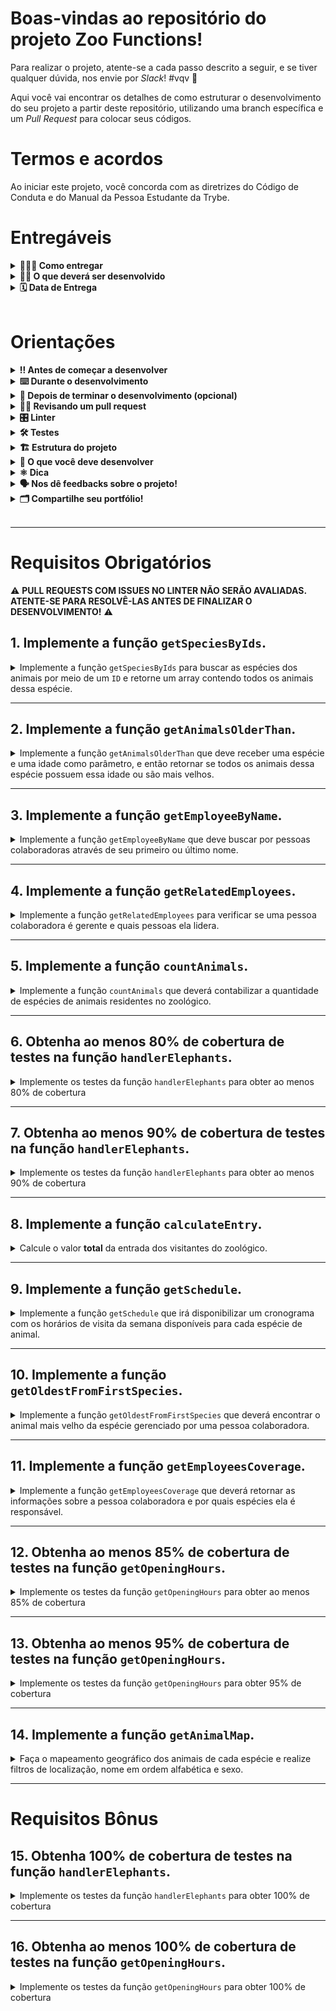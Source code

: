 
# Boas-vindas ao repositório do projeto Zoo Functions!
	
Para realizar o projeto, atente-se a cada passo descrito a seguir, e se tiver qualquer dúvida, nos envie por _Slack_! #vqv 🚀

Aqui você vai encontrar os detalhes de como estruturar o desenvolvimento do seu projeto a partir deste repositório, utilizando uma branch específica e um _Pull Request_ para colocar seus códigos.
	
# Termos e acordos
	
Ao iniciar este projeto, você concorda com as diretrizes do Código de Conduta e do Manual da Pessoa Estudante da Trybe.
	
# Entregáveis
	
<details>
	<summary><strong>🤷🏽‍♀️ Como entregar</strong></summary><br />

Para entregar o seu projeto você deverá criar um _Pull Request_ neste repositório.
	
Lembre-se que você pode consultar nosso conteúdo sobre [Git & GitHub](https://app.betrybe.com/course/4d67f5b4-34a6-489f-a205-b6c7dc50fc16/) e nosso [Blog - Git & GitHub](https://blog.betrybe.com/tecnologia/git-e-github/) sempre que precisar!
	
</details>
	
<details>
<summary><strong>🧑‍💻 O que deverá ser desenvolvido</strong></summary><br />

  Sabendo das suas habilidades com `ES6`, `Higher Order Functions` e testes, a prefeitura da cidade te deu uma importante missão: organizar as informações do zoológico! 🐘
  
  Você vai ser responsável por desenvolver funções que buscam informações sobre os animais do zoológico como: espécie e local de origem. Além disso, você também vai buscar dados sobre as pessoas que colaboram com a manutenção e cuidado do zoológico. 🧑‍🌾

  E não para por  aí! 🤩

  Você já aprendeu sobre a importância de ter uma mentalidade orientada a testes, não é mesmo? E também já sabe como a implementação de testes contribui para a escrita de códigos mais confiáveis e com boa performance. 
  
  A sequência dos requisitos desse projeto foi disposta de forma a te proporcionar a experiência de entender na prática como o desenvolvimento orientado a testes ajuda a garantir um código de qualidade. Para isso, você vai implementar testes para funções já existentes, percebendo os casos de uso da sua aplicação e garantindo que ela está funcionando da maneira correta! 🚀 

<br />

</details>
	
<details>
<summary><strong>🗓 Data de Entrega</strong></summary><br />

- Este projeto é individual
	
- São `4` dias de projeto
	
- Data para entrega final do projeto: `12/09/2022 14:00`
	
	
</details><br />
	
# Orientações
	
<details>
<summary><strong>‼ Antes de começar a desenvolver</strong></summary><br />

1. Clone o repositório

	*  Use o comando: `git clone git@github.com:tryber/sd-t25-b-project-zoo-functions.git`

* Entre na pasta do repositório que você acabou de clonar:

	*  `cd sd-t25-b-project-zoo-functions`

2. Instale as dependências

	* Para isso, use o seguinte comando: `npm install`

3. Crie uma branch a partir da branch `main`

	* Verifique se você está na branch `main`
	  * Exemplo: `git branch`
	* Se não estiver, mude para a branch `main`
	  * Exemplo: `git checkout main`
	* Agora, crie uma branch para qual você vai submeter os `commits` do seu projeto:
		* Você deve criar uma branch no seguinte formato: `nome-de-usuario-nome-do-projeto`
		* Exemplo: `git checkout -b luiza-zoo-functions-project`

4. Adicione as mudanças ao _stage_ do Git e faça um `commit`
	* Verifique que as mudanças ainda não estão no _stage_
	  * Exemplo: `git status` (os arquivos no diretório `src` devem aparecer em vermelho)

	* Adicione o novo arquivo ao _stage_ do Git
	  * Exemplo: `git add .` (adicionando todas as mudanças - _que estavam em vermelho_ - ao stage do Git)
	  *  `git status` (deve aparecer listado os arquivos do diretório `src` em verde)

	* Faça o `commit` inicial
	  * Exemplo: `git commit -m 'iniciando o projeto. VAMOS COM TUDO :rocket:'` (fazendo o primeiro commit)
	*  `git status` (deve aparecer uma mensagem tipo _nothing to commit_ )

5. Adicione a sua branch com o novo `commit` ao repositório remoto

	* Usando o exemplo anterior: `git push -u origin luiza-zoo-functions-project`

6. Crie um novo `Pull Request`  _(PR)_
	* Vá até a página de _Pull Requests_ do [repositório no GitHub](https://github.com/tryber/sd-t25-b-project-zoo-functions/pulls)
	* Clique no botão verde _"New pull request"_
	* Clique na caixa de seleção _"Compare"_ e escolha a sua branch **com atenção**
	* Coloque um título para o seu _Pull Request_
    * Exemplo: _"Cria tela de busca"_
	* Clique no botão verde _"Create pull request"_
	* Adicione uma descrição para o _Pull Request_ e clique no botão verde _"Create pull request"_
	*  **Não se preocupe em preencher mais nada por enquanto!**
	* Volte até a [página de _Pull Requests_ do repositório](https://github.com/tryber/sd-t25-b-project-zoo-functions/pulls) e confira que o seu _Pull Request_ está criado.
	
</details>
	
<details>
<summary><strong>⌨️ Durante o desenvolvimento</strong></summary><br />
	
* Faça `commits` das alterações que você fizer no código regularmente;
	
* Lembre-se de sempre após um (ou alguns) `commits` atualizar o repositório remoto;
	
* Os comandos que você utilizará com mais frequência são:
	
1. `git status` _(para verificar o que está em vermelho - fora do stage - e o que está em verde - no stage)_;
	
2. `git add` _(para adicionar arquivos ao stage do Git)_;
	
3. `git commit` _(para criar um commit com os arquivos que estão no stage do Git)_;
	
4. `git push -u origin nome-da-branch` _(para enviar o commit para o repositório remoto na primeira vez que fizer o `push` de uma nova branch)_;
	
5. `git push` _(para enviar o commit para o repositório remoto após o passo anterior)_.
	
</details>
	
<details>
<summary><strong>🤝 Depois de terminar o desenvolvimento (opcional)</strong></summary><br />

Para sinalizar que o seu projeto está pronto para o _'Code Review'_ dos seus colegas, faça o seguinte:
	
- Vá até a página **DO SEU** _Pull Request_, adicione a label de _'code-review'_ e marque seus colegas:
	
- No menu à direita, clique no _link_ **'Labels'** e escolha a _label_ **code-review**;
	
- No menu à direita, clique no _link_ **'Assignees'** e escolha **o seu usuário**;
	
- No menu à direita, clique no _link_ **'Reviewers'** e digite `students`, selecione o time `tryber/students-sd-025-b`.
	
Caso tenha alguma dúvida, [aqui tem um vídeo explicativo](https://vimeo.com/362189205).
	
⚠️ **Lembre-se que garantir que todas as _issues_ comentadas pelo Linter estão resolvidas!** ⚠️
	
</details>
	
<details>
<summary><strong>🕵🏿 Revisando um pull request</strong></summary><br />

Use o conteúdo sobre [Code Review](https://course.betrybe.com/real-life-engineer/code-review/) para te ajudar a revisar os _Pull Requests_.
	
</details>
	
<details>
<summary><strong>🎛 Linter</strong></summary><br />

Usaremos o [ESLint](https://eslint.org/) para fazer a análise estática do seu código.

Para garantir a qualidade do código, vamos utilizar neste projeto o `ESLint`. Assim o código estará alinhado com as boas práticas de desenvolvimento, sendo mais legível e de fácil manutenção! 

Para poder rodar o `ESLint` certifique-se de ter executado o comando `npm install` dentro do projeto.

Para rodá-los localmente no projeto, execute os comandos abaixo:

```bash
npm run lint
```

Se a análise do `ESLint` encontrar problemas no seu código, tais problemas serão mostrados no seu terminal. Se não houver problema no seu código, nada será impresso no seu terminal.

Você pode também instalar o plugin do `ESLint` no `VSCode`. Para isso, basta fazer o download do [plugin `ESLint`](https://marketplace.visualstudio.com/items?itemName=dbaeumer.vscode-eslint) e instalá-lo.

Em caso de dúvidas, confira o material na plataforma sobre [ESLint e Stylelint](https://app.betrybe.com/course/real-life-engineer/eslint).

⚠️ **PULL REQUESTS COM ISSUES NO LINTER NÃO SERÃO AVALIADAS. ATENTE-SE PARA RESOLVÊ-LAS ANTES DE FINALIZAR O DESENVOLVIMENTO!** ⚠️
	
</details>
	
<details>
<summary><strong>🛠 Testes</strong></summary><br />

Para que os testes sejam executados localmente, verifique se a versão do node na sua máquina é a `16`:

```bash
node -v
```

Caso a versão seja diferente, você pode utilizar o `nvm` para trocar de versão com o seguinte comando:

```bash
nvm use 16
```

Caso você não tenha o `nvm` instalado na sua máquina, você pode consultar o [conteúdo para instalação do nvm](https://app.betrybe.com/course/fundamentals/introducao-a-javascript-e-logica-de-programacao/javascript-primeiros-passos/33d74e1e-05b9-4ce8-86e3-623c96afe64d/conteudos/60b99b90-bcd4-4189-9198-3389f7f742f3/instalacao-do-node-para-linux/156d871d-97f2-4169-b766-85e4e56812ac?use_case=side_bar) 

Todos os requisitos do projeto serão testados **automaticamente** por meio do `Jest`.
	
Para testar todas funções no terminal, basta executar o comando abaixo:
	
```bash
npm test
```

Caso queira testar apenas uma função rode o comando abaixo:

```bash
npm test nome-do-arquivo
```

Por exemplo:

```bash
npm test getSpeciesByIds
```

## Cobertura de testes

Nesse projeto você precisará implementar testes para duas funções já criadas: `handlerElephants` e `getOpeningHours`.

Essa cobertura avalia a eficácia dos testes implementados de acordo com os requisitos, determinando se cobrem o que foi pedido ou não.

**Observação:**
- É importante destacar que a função `getOpeningHours` possui uma lógica específica para validar os horários 12am e 12pm. Portanto, para uma total cobertura, seus testes devem verificar também, como a função se comporta ao receber estes horários.

⚠️ **Serão testadas apenas as duas funções pedidas e não toda a aplicação!**

Conforme você for realizando os testes do projeto, a porcentagem da cobertura total irá aumentar. Para cada requisito de teste, será avaliada uma porcentagem de cobertura.

Para executar e acompanhar a implementação da sua cobertura de testes, rode o comando abaixo:

```bash
npm run test:coverage
```

Ao executar o comando você vai ter um resultado similar a este:

![Cobertura de Testes](img/cobertura.png)

Neste projeto iremos focar na cobertura de *statements* (ou seja, as instruções em JavaScript). Será avaliada a porcentagem de cobertura das instruções das funções, conforme destacado na figura abaixo:

![Cobertura de instruções](img/cobertura_stmts.png)

Além disso, a tabela também vai mostrar quais linhas ainda não cobertas por testes. Ou seja, quando não existe caso de teste que execute aquela instrução.

Verifique com `npm test` se todos os itens da cobertura dos testes estão passando corretamente.

⚠️ **Atenção**: cuidado com eventuais falso-positivos!

Ao rodar o comando de cobertura de teste, a pasta `coverage` será criada, com um arquivo `index.html`. Este arquivo apresenta um relatório da análise de cobertura. Neste relatório é possível visualizar quais linhas **não** estão sendo cobertas pelos testes.

⚠️ **O avaliador automático não necessariamente avalia seu projeto na ordem em que os requisitos aparecem no readme. Isso acontece para deixar o processo de avaliação mais rápido. Então, não se assuste se isso acontecer, ok?**

</details>
	
<details>
<summary><strong>🏗 Estrutura do projeto</strong></summary><br />

Na pasta raiz do projeto, temos as pastas `src`, `test`, `evaluator` e `data`.

A pasta `src` é composta por arquivos referentes a cada uma das funções que você irá implementar, a pasta `data` contém o arquivo `zoo_data.js`, que armazena os dados que você vai utilizar para retornar as informações sobre o zoológico.

Este projeto possui também alguns requisitos para a implementação de testes. A pasta `test`, contém os arquivos em que você implementará os testes unitários correspondentes a cada função, o nome do arquivo é o nome da função alvo acrescido do sufixo `.test.js`.

**Por exemplo:** o arquivo `src/getOpeningHours.js` conterá a implementação da função `getOpeningHours` e o arquivo `test/getOpeningHours.test.js` deve conter os testes que você vai desenvolver referentes a ela.

A pasta `evaluator` possui os testes automatizados que avaliarão o seu projeto; os conteúdos desta pasta não devem ser alterados.

<details>
  <summary>
    O arquivo <code>zoo_data.js</code> contém um <strong>objeto</strong> no seguinte formato:
  </summary> <br />

```javascript
{
	species: [
    {
      id: lionId,
      name: 'lions',
      popularity: 4,
      location: 'NE',
      availability: ['Tuesday', 'Thursday', 'Saturday', 'Sunday'],
      residents: [
        {
          name: 'Zena',
          sex: 'female',
          age: 12,
        }
      ],
    }
  ],
  employees: [
    {
      id: 'c5b83cb3-a451-49e2-ac45-ff3f54fbe7e1',
      firstName: 'Nigel',
      lastName: 'Nelson',
      managers: [burlId, olaId],
      responsibleFor: [lionId, tigersId],
    }
  ],
  hours: {
    Tuesday: { open: 8, close: 6 },
    Wednesday: { open: 8, close: 6 },
    Thursday: { open: 10, close: 8 },
    Friday: { open: 10, close: 8 },
    Saturday: { open: 8, close: 10 },
    Sunday: { open: 8, close: 8 },
    Monday: { open: 0, close: 0 },
  },
  prices: {
    adult: 49.99,
    senior: 24.99,
    child: 20.99,
  },
}
```

<details>
  <summary>
  O array <code>species</code> guarda as informações de cada espécie do zoológico
  </summary> <br />

  | Chave | Descrição |
  | ------------ | ----------|
  | `id`         | é o identificador da espécie |
  | `name`       | é o nome da espécie, por exemplo, `lions` |
  | `popularity` | é o popularidade daquela espécie |
  | `location`   | é a região que a espécie do animal veio, pode ter os seguintes valores: <br> - `NE`: nordeste; <br> - `NW`: noroeste; <br> - `SE`: sudeste; <br> - `SW`: sudoeste. |
  | `availability` | é a disponibilidade de visitação dos animais dessa espécie |
  | `residents`    | são as informações dos animais daquela espécie que residem no zoológico, onde: <br> - `name`: é o nome do animal, por exemplo `'Zena'`; <br> - `sex`: é o sexo do animal, por exemplo: `'female'` (fêmea); <br> - `age`: é a idade do animal. |

</details>

<details>
  <summary>
  O array <code>employees</code> é onde ficam as informações de cada pessoa colaboradora
  </summary> <br />

  | Chave | Descrição |
  | ----------- | ------ |
  | `id`        | é o identificador dessa pessoa |
  | `firstName` | é o primeiro nome dessa pessoa |
  | `lastName` | é o último nome dessa pessoa |
  | `managers` | são os `ids` das lideranças dessa pessoa |
  | `responsibleFor` | são os `ids` das espécies que essa pessoa é responsável |

</details>

<details>
  <summary>
  O objeto <code>hours</code> guarda as informações sobre o horários de funcionamento do zoológico
  </summary> <br />

  | Chave | Descrição|
  | ------ | ------ |
  | `Tuesday`<br> `Wednesday`<br> `Thursday`<br> `Friday`<br> `Saturday`<br> `Sunday`<br> `Monday` | são os dias da semana: <br> - `open`: é o horário que o zoológico abre; <br> - `close`: é o horário que o zoológico fecha. |

</details>

<details>
  <summary>
    O objeto <code>prices</code> é responsável por guardar as informações sobre o valor da entrada do zoológico
  </summary> <br />

  | Chave | Descrição |
  | -------- | ------ |
  | `adult`  | é o preço para adultos |
  | `senior` | é o preço para idosos |
  | `child`  | é o preço para crianças |

</details>

</details>

<br />

⚠️ **Apenas os arquivos indicados nos requisitos devem ser alterados, caso contrário, sua avaliação poderá ser comprometida.**

Todos os arquivos estritamente necessários para finalizar o projeto já estão criados, **não** sendo necessária a criação de outros arquivos.
	
</details>

<details>
<summary><strong>🏪 O que você deve desenvolver </strong></summary><br />

Você deve complementar as funções criadas dentro da pasta `src` e deverá criar testes para as funções já prontas `handlerElephants` e `getOpeningHours`.
	
</details>
	
<details>
<summary><strong>⚛️ Dica</strong></summary><br />

Ao trabalhar com desenvolvimento, você vai se deparar com vários tipos de desafios, por isso é muito importante que os problemas sejam quebrados em partes menores, para que sejam resolvidos aos poucos. Isso vai te ajudar a encontrar uma solução de maneira mais fácil. Dessa forma, um bom jeito de começar a desenvolver um projeto é lembrar que as funções são compostas por pequenos blocos de lógica que têm um objetivo específico.

Não se esqueça de verificar o que cada parte do seu código retorna! Você pode fazer isso utilizando o `console.log`, que é um ótimo aliado na visualização do seu código! 😉

⚠️ **Atente-se para o retorno de cada parte do seu código**

</details>
	
<details>
<summary><strong>🗣 Nos dê feedbacks sobre o projeto!</strong></summary><br />

Ao finalizar e submeter o projeto, não se esqueça de avaliar sua experiência preenchendo o formulário. **Leva menos de 3 minutos!**
	
[Formulário de avaliação do projeto](https://bit.ly/2OfLJPn)
	
</details>
	
<details>
<summary><strong>🗂 Compartilhe seu portfólio!</strong></summary><br />
Você sabia que o LinkedIn é a principal rede social profissional e compartilhar o seu aprendizado lá é muito importante para quem deseja construir uma carreira de sucesso? Compartilhe esse projeto no seu LinkedIn, marque o perfil da Trybe (@trybe) e mostre para a sua rede toda a sua evolução.
	
</details><br />

---

# Requisitos Obrigatórios

⚠️ **PULL REQUESTS COM ISSUES NO LINTER NÃO SERÃO AVALIADAS. ATENTE-SE PARA RESOLVÊ-LAS ANTES DE FINALIZAR O DESENVOLVIMENTO!** ⚠️

## 1. Implemente a função `getSpeciesByIds`.

<details>
  <summary>
  Implemente a função <code>getSpeciesByIds</code> para buscar as espécies dos animais por meio de um <code>ID</code> e retorne um array contendo todos os animais dessa espécie. 
  </summary> <br />

- Faça com que a função `getSpeciesByIds` possa receber vários parâmetros;

- Retorne um array vazio se a função não receber um `id`;

- Retorne as seguintes informações do arquivo `data`:

  - Se a função receber apenas um `id`, retorne a espécie do animal referente a este `id`;

  - Se a função receber vários `ids`, retorne todas as espécies referente a esses `ids`.

**O que será testado:**

- A função `getSpeciesByIds`, caso não receba nenhum parâmetro, deve retornar um array vazio;

- A função `getSpeciesByIds`, caso receba como parâmetro um único `ID`, deve retornar um array com a espécie referente a esse `ID`;

- A função `getSpeciesByIds`, caso receba mais de um `ID`, deve retornar um array com as espécies referentes aos `IDs`.

</details>

---

## 2. Implemente a função `getAnimalsOlderThan`.

<details>
  <summary>
  Implemente a função <code>getAnimalsOlderThan</code> que deve receber uma espécie e uma idade como parâmetro, e então retornar se todos os animais dessa espécie possuem essa idade ou são mais velhos.
  </summary> <br />

- Verifique se todos os animais da espécie passada como parâmetro possuem a idade mínima:
  - Os animais devem ter essa idade ou serem mais velhos.

- Retorne um valor booleano.

**O que será testado:**

- A função, ao receber uma espécie e uma idade como parâmetros, deve testar se todos os animais desta espécie possuem a idade mínima especificada.

</details>

---

## 3. Implemente a função `getEmployeeByName`.

<details>
  <summary>
    Implemente a função <code>getEmployeeByName</code> que deve buscar por pessoas colaboradoras através de seu primeiro ou último nome.
  </summary> <br />

- Retorne um objeto vazio caso a função não receba parâmetros;

- Retorne as informações da pessoa colaboradora caso o parâmetro seja igual ao nome **ou** igual ao último nome no seguinte formato:

```javascript
  {
    id: 'c5b83cb3-a451-49e2-ac45-ff3f54fbe7e1',
    firstName: 'Nigel',
    lastName: 'Nelson',
    managers: ['0e7b460e-acf4-4e17-bcb3-ee472265db83', 'fdb2543b-5662-46a7-badc-93d960fdc0a8'],
    responsibleFor: ['0938aa23-f153-4937-9f88-4858b24d6bce', 'e8481c1d-42ea-4610-8e11-1752cfc05a46'],
  }
```

**O que será testado:**

- A função deve retornar um objeto vazio caso não receba parâmetros;

- A função deve retornar o objeto da pessoa colaboradora caso receba o seu primeiro nome como parâmetro; 

- A função deve retornar o objeto da pessoa colaboradora caso receba o seu último nome como parâmetro.
	

</details>

---

## 4. Implemente a função `getRelatedEmployees`.

<details>
  <summary>
    Implemente a função <code>getRelatedEmployees</code> para verificar se uma pessoa colaboradora é gerente e quais pessoas ela lidera.
  </summary> <br />

- Considerando a boa prática de dividir o código em partes menores, o arquivo terá duas funções:

1. A função `isManager` será responsável por verificar se uma pessoa colaboradora é gerente:
    - Deve retornar `true` se o `id` passado for de uma pessoa gerente;
    - Deve retornar `false` se o `id` passado não for de uma pessoa gerente.

2. A função `getRelatedEmployees` será responsável por retornar as pessoas lideradas pela gerência:
      - Utilize a função `isManager` para verificar se a pessoa é gerente ou não e fazer as seguintes verificações:

        - Caso a pessoa seja gerente, retorne um array contendo nome e sobrenome das pessoas colaboradoras gerenciadas por essa pessoa.

        Exemplo de output:

        ```javascript

        [ 'Burl Bethea', 'Ola Orloff', 'Emery Elser' ];

        ```

        - Caso a pessoa não seja gerente, dispare um erro com a mensagem: **'O id inserido não é de uma pessoa colaboradora gerente!'**.
  
        Para lançar o erro, você vai utilizar a função construtora **Error** da biblioteca padrão do JavaScript.

        Exemplo:

        ```javascript

        throw  new  Error('O id inserido não é de uma pessoa colaboradora gerente!');

        ```

        Você pode ler mais sobre a [função construtora **Error**, neste link.](https://developer.mozilla.org/pt-BR/docs/Web/JavaScript/Reference/Global_Objects/Error)

  **O que será testado:**

  - A função `isManager` deve retornar `true` se o `ID` passado for de uma pessoa gerente;

  - A função `isManager` deve retornar `false` se o `ID` passado não for de uma pessoa gerente;

  - A função `getRelatedEmployees`, caso o `ID` passado for da pessoa gerente, deve retornar um array contendo nome e sobrenome das pessoas colaboradoras pelas quais ela é responsável;

  - A função `getRelatedEmployees`, caso o `ID` passado **não** for da pessoa gerente, deve disparar um erro com a mensagem: `'O id inserido não é de uma pessoa colaboradora gerente!'`.

</details>

---

## 5. Implemente a função `countAnimals`.

<details>
  <summary>
    Implemente a função <code>countAnimals</code> que deverá contabilizar a quantidade de espécies de animais residentes no zoológico.
  </summary> <br />

- A função `countAnimals` é responsável por contar a quantidade de animais que residem no zoológico.
  
- Retorne a quantidade de animais residentes por espécie caso não seja passado nenhum parâmetro. O retorno deverá ser um objeto cujo o nome de cada espécie é a chave e o total de animais (residentes) dessa espécie é o valor. Por exemplo:

```javascript
  {
    lions: 4,
    // [...]
  }
```

- Retorne a quantidade de animais residentes no zoológico da espécie passada por parâmetro. Por exemplo:

  - ao receber o argumento `{ specie: 'penguins' }`, retorna apenas a quantidade (número) de pinguins que residem no zoológico;

  - ao passar o argumento `{ specie: 'giraffes', sex: 'female' }`, retorna apenas a quantidade (número) de girafas fêmeas que residem no zoológico.

**O que será testado:**

- A função `countAnimals`, caso não receba nenhum parâmetro, deve retornar todas as espécies e a quantidade de residentes de cada uma;

- A função `countAnimals`, caso receba como parâmetro um objeto com a chave `specie`, deve retornar a quantidade de animais daquela espécie;

- A função `countAnimals`, caso receba como parâmetro um objeto com as chaves `specie` e `sex`, deve retornar a quantidade de animais daquela espécie, no sexo selecionado.

</details>

---

## 6. Obtenha ao menos 80% de cobertura de testes na função `handlerElephants`.

<details>
  <summary>
    Implemente os testes da função <code>handlerElephants</code> para obter ao menos 80% de cobertura
  </summary> <br />

Essa função retorna informações referentes aos elefantes conforme o argumento passado:

| Argumento | Informação |
| --------- | ---------- |
| `count` | retorna a quantidade de elefantes |
| `names` | retorna um array com a relação dos nomes de todos os elefantes |
| `averageAge` | retorna a média de idade dos elefantes |
| `location` | retorna a localização dos elefantes dentro do Zoológico |
| `popularity` | retorna a popularidade dos elefantes |
| `availability` | retorna um array com a relação de dias em que é possível visitar os elefantes |

> **De olho na dica 👀:** Antes de começar a escrever os testes, leia a função `handlerElephants` e procure entendê-la linha a linha

- Implemente os testes nos arquivos da pasta `test` que está na raiz do projeto;

- A função `handlerElephants` já está implementada, sendo necessário apenas criar os testes;

- A função é case sensitive;

- Use o comando `npm test handlerElephants` para verificar se seus testes estão passando;

- Use o comando `npm run test:coverage` para testar a cobertura.

**A cobertura irá checar apenas as funções destacadas e não toda a aplicação!**

⚠️ **Atenção:** não altere a estrutura já implementada nos arquivos de testes, apenas adicione os testes dentro do bloco `describe`.

<details>
  <summary>
    💡 <strong> Dicas do que você pode testar:</strong>
  </summary> <br />

⚠️ **Atenção:** Os tópicos abaixo são apenas sugestões, sinta-se livre para testar o que achar necessário desde que a cobertura da função atinja ao menos 80%

- Para o argumento `count` deve retornar o número inteiro `4`;

- Para o argumento `names` deve retornar um array de nomes que possui o nome `Jefferson`;

- Para o argumento `averageAge` deve retornar um número próximo a `10.5`;

</details>

</details>

---

## 7. Obtenha ao menos 90% de cobertura de testes na função `handlerElephants`.

<details>
  <summary>
    Implemente os testes da função <code>handlerElephants</code> para obter ao menos 90% de cobertura
  </summary> <br />

Essa função retorna informações referentes aos elefantes conforme o argumento passado:

| Argumento | Informação |
| --------- | ---------- |
| `count` | retorna a quantidade de elefantes |
| `names` | retorna um array com a relação dos nomes de todos os elefantes |
| `averageAge` | retorna a média de idade dos elefantes |
| `location` | retorna a localização dos elefantes dentro do Zoológico |
| `popularity` | retorna a popularidade dos elefantes |
| `availability` | retorna um array com a relação de dias em que é possível visitar os elefantes |

- A função é case sensitive;

- Use o comando `npm test handlerElephants` para verificar se seus testes estão passando;

- Use o comando `npm run test:coverage` para testar a cobertura.

⚠️ **Atenção:** não altere a estrutura já implementada nos arquivos de testes, apenas adicione os testes dentro do bloco `describe`.

<details>
  <summary>
    💡 <strong> Dicas do que você pode testar:</strong>
  </summary> <br />

⚠️ **Atenção:** Os tópicos abaixo são apenas sugestões, sinta-se livre para testar o que achar necessário desde que a cobertura da função atinja ao menos 90%.

- Para o argumento `count` deve retornar o número inteiro `4`;

- Para o argumento `names` deve retornar um array de nomes que possui o nome `Jefferson`;

- Para o argumento `averageAge` deve retornar um número próximo a `10.5`;

- Para o argumento `location` deve retornar a string `NW`;

- Para o argumento `popularity` deve retornar um número igual ou maior a 5;

- Para o argumento `availability` deve retornar um array de dias da semana que não contém `Monday`;

- Não passando argumentos a função deve retornar `undefined`;

</details>

</details>

---

## 8. Implemente a função `calculateEntry`.

<details>
  <summary>
    Calcule o valor <strong>total</strong> da entrada dos visitantes do zoológico. 
  </summary> <br />

O valor das entradas do zoológico é calculado a partir da faixa etária, onde:

  - `child`: são pessoas **menores** de 18 anos;

  - `adult`: são pessoas com idade **maior ou igual** a 18 anos **e menor** que 50 anos;

  - `senior`: são pessoas com idade **maior ou igual** a 50 anos.

Considerando a boa prática de dividir o código em partes menores, o arquivo terá duas funções, chamadas de `countEntrants` e `calculateEntry`. 

As duas funções recebem um array no seguinte formato:

```javascript
const entrants = [
	{ name:  'Lara Carvalho', age:  5 },
	{ name:  'Frederico Moreira', age:  5 },
	{ name:  'Pedro Henrique Carvalho', age:  5 },
	{ name:  'Maria Costa', age:  18 },
	{ name:  'Núbia Souza', age:  18 },
	{ name:  'Carlos Nogueira', age:  50 },
];
```

1. A função `countEntrants` será responsável por calcular a quantidade de visitantes por faixa etária: 

  Ela recebe um array e deve retornar um **objeto**. Para isso:

  - Realize a soma da quantidade de visitantes por faixa etária;

  - Retorne um objeto em um formato como esse: `{ child: 3, adult: 2, senior: 1 }`.

2. A função `calculateEntry` será responsável por somar o valor da entrada das pessoas no zoológico:

  Ela recebe um array e deve retornar a soma **total** dos valores do ingresso. Para isso:

  - Retorne `0` se nenhum parâmetro for passado ou seja um array vazio;

  - Utilize a função `countEntrants` para ter a quantidade total de pessoas por faixa etária;

  - Realize a soma dos valores dos ingressos por faixa etária. Seu retorno deve ser parecido com esse: `187.94`.

> **De olho na dica 👀:** O valor a ser cobrado pela faixa de idades também consta no arquivo de dados.

**Exemplo de uso da função `calculateEntry`:**

```javascript
calculateEntry(entrants);
```

**Saída:**

```javascript
187.94
```

**O que será testado:**

- A função `countEntrants`:

  - Ao receber um array de visitantes, retorna um objeto com a contagem.

- A função `calculateEntry`:

  - Retorna 0 se nenhum argumento for passado;

  - Retorna 0 se um objeto vazio for passado;

  - Ao receber um array de pessoas com 3 crianças, 2 pessoas adultas e 1 pessoa mais velha retorna o valor correto;

  - Ao receber um array com 1 pessoa adulta retorna o valor correto;

  - Ao receber um array com 1 pessoa mais velha retorna o valor correto;

  - Ao receber um array com 1 criança retorna o valor correto;

  - Ao receber um array com 1 criança e 1 pessoa mais velha retorna o valor correto.

</details>

---

## 9. Implemente a função `getSchedule`.

<details>
  <summary>
   Implemente a função <code>getSchedule</code> que irá disponibilizar um cronograma com os horários de visita da semana disponíveis para cada espécie de animal.
  </summary> <br />

  As informações dos horários dos animais devem ser disponibilizadas em uma consulta para as pessoas que estão visitando o zoológico, que podem querer ter acesso ao cronograma da semana, de um dia ou de um animal específico.

  - Retorne um array com os dias da semana em que um animal está disponível para visitação caso o parâmetro da função seja um animal. Por exemplo: `[ 'Tuesday', 'Thursday', 'Saturday', 'Sunday' ]`;

   Retorne todos os horários disponíveis para cada dia da semana caso a função:

    - não receba parâmetro;

    - o parâmetro passado para a função não seja um animal ou um dia;

  Para isso:

  - Crie um objeto e adicione todos os dias da semana como chave;

  - Os valores de cada dia da semana deve ser um objeto, possuindo as chaves `officeHour` e `exhibition`:

    - `officeHour` deve possuir o texto com o horário que o zoológico abre e fecha naquele dia da semana;

    - `exhibition` deve possuir um array com o nome de todos os animais disponíveis para visitação naquele dia da semana.

<details>
  <summary>
    O retorno deve ser parecido com esse:
  </summary> <br />

  ```javascript
  {
    Tuesday: { // Dia da semana
      officeHour: 'Open from 8am until 6pm', // n
      exhibition: [ 'lions', 'tigers', 'bears', 'penguins', 'elephants', 'giraffes' ],
    },
    Wednesday: {
      officeHour: 'Open from 8am until 6pm',
      exhibition: [ 'tigers', 'bears', 'penguins', 'otters', 'frogs', 'giraffes' ],
    },
    // [...]
  }
  ```

</details>

> **De olho na dica 👀:** Quebre o problema em funções menores para que fique mais simples de administrar a responsabilidade de cada uma delas.

**O que será testado:**

- A função, caso receba o nome de um animal por parâmetro, deverá retornar um array com os dias em que ele estará em exibição;

- A função caso não receba parâmetros, deverá retornar os horários para cada dia e quais animais estarão disponíveis;

- A função, caso receba parâmetros que não sejam nem um animal e nem um dia, retorna os horários para cada dia e quais animais estarão disponíveis;

- A função, caso receba um único dia por parâmetro, deverá retornar os horários para aquele dia e quais animais estarão disponíveis.


</details>

---

## 10. Implemente a função `getOldestFromFirstSpecies`.

<details>
  <summary>
    Implemente a função <code>getOldestFromFirstSpecies</code> que deverá encontrar o animal mais velho da espécie gerenciado por uma pessoa colaboradora.
  </summary> <br />

- A função recebe um parâmetro `ID` referente à pessoa colaboradora e a partir desse `ID`:

  - A função deverá encontrar a pessoa colaboradora que possui o `ID` passado por parâmetro;

  - A função deverá encontrar a **primeira** espécie de animal que a pessoa colaboradora é responsável;

  - A função deverá encontrar o animal mais velho daquela espécie;

  - A função deverá retornar um array com as informações do animal mais velho daquela espécie.

**O que será testado:**

- Passado o id de uma pessoa colaboradora, a função `getOldestFromFirstSpecies` deverá encontrar a primeira espécie de animal gerenciado por essa pessoa, e retornar um array com nome, sexo e idade do animal mais velho dessa espécie.

</details>

---

## 11. Implemente a função `getEmployeesCoverage`.

<details>
  <summary>
    Implemente a função <code>getEmployeesCoverage</code> que deverá retornar as informações sobre a pessoa colaboradora e por quais espécies ela é responsável.
  </summary> <br />

- A função vai receber um objeto como parâmetro que vai determinar o seu comportamento, sendo:

  - `name`: o nome **ou** sobrenome da pessoa a ser buscada;

  -  `id`: o id da pessoa a ser buscada.

- A função deve retornar um objeto no seguinte formato:

```javascript
{
	id: "4b40a139-d4dc-4f09-822d-ec25e819a5ad", // id da pessoa
	fullName: "Sharonda Spry", // nome completo: firstName + lastName
	species: [ "otters", "frogs" ], // espécies as quais a pessoa é responsável
	locations: [ "SE", "SW" ], // Um array contendo todas as localizações das espécies
}
```

Para isso:

  - Retorne as informações da pessoa correspondente ao receber um objeto com a propriedade `name`:
    - a propriedade `name` pode possuir como valor o primeiro ou último nome da pessoa colaboradora, portanto garanta que seu código funciona das duas maneiras. 

  - Retorne as informações da pessoa correspondente ao receber um objeto com a propriedade `id`;

  - Retorne um array com as informações de **todas** as pessoas colaboradoras caso a função não receba parâmetro;

  - Lance um erro caso o `id` seja inválido.


**Exemplos de uso da função `getEmployeesCoverage`:**

  <details>
    <summary>
      Caso o parâmetro seja um objeto com nome e id, retorne as informações da pessoa colaboradora 
    </summary> <br />

**ENTRADA:**

```javascript
getEmployeesCoverage({ name:  'Sharonda' }); // name recebe o primeiro nome como parâmetro ou
getEmployeesCoverage({ name:  'Spry' }); // name recebe o último nome como parâmetro ou
getEmployeesCoverage({ id:  '4b40a139-d4dc-4f09-822d-ec25e819a5ad' }); // recebe um id como parâmetro
```

**SAÍDA:**

```json
{
	"id": "4b40a139-d4dc-4f09-822d-ec25e819a5ad",
	"fullName": "Sharonda Spry",
	"species": [ "otters", "frogs" ],
	"locations": [ "SE", "SW" ]
}
```

</details>

  <details>
    <summary>
      Caso a função não receba parâmetros, retorne um array com a informação de <strong>todas</strong> as pessoas colaboradoras
    </summary> <br />

**ENTRADA:**

```javascript
getEmployeesCoverage();
```

**SAÍDA:**

```javascript
[
	{
		"id":  "c5b83cb3-a451-49e2-ac45-ff3f54fbe7e1",
		"fullName":  "Nigel Nelson",
		"species": [ "lions", "tigers" ],
		"locations": [ "NE", "NW" ],
	},
	{
		"id":  "0e7b460e-acf4-4e17-bcb3-ee472265db83",
		"fullName":  "Burl Bethea",
		"species": [ "lions", "tigers", "bears", "penguins" ],
		"locations": [ "NE", "NW", "NW", "SE" ],
	},
	{
		"id":  "fdb2543b-5662-46a7-badc-93d960fdc0a8",
		"fullName":  "Ola Orloff",
		"species": [ "otters", "frogs", "snakes", "elephants" ],
		"locations": [ "SE", "SW", "SW", "NW" ],
	},
	//[...]
];
```

</details>

<details>
  <summary>
    Caso nenhuma pessoa seja encontrada com o nome, sobrenome ou id, lance um erro
  </summary> <br />

Caso nenhuma pessoa seja encontrada com o nome, sobrenome ou id, deverá ser lançado um erro gerado com a função construtora **Error** da biblioteca padrão do JavaScript com a mensagem **"Informações inválidas"**. Exemplo:

```javascript
throw new Error('Informações inválidas');
```

Você pode ler mais sobre a [função construtora **Error**, neste link.](https://developer.mozilla.org/pt-BR/docs/Web/JavaScript/Reference/Global_Objects/Error)

</details> 

<br />

> **De olho na dica 👀:** Crie funções que dividam as tarefas em partes menores. Por exemplo, você pode criar uma função `getSpecies` encarregada somente por buscar o nome das espécies que a pessoa é responsável.

**O que será testado:**

- A função, caso o objeto passado por parâmetro tenha a propriedade `name`, deverá retornar somente a pessoa correspondente;

- A função poderá receber como parâmetro um objeto com a propriedade `name` recebendo o segundo nome como valor;

- A função, caso o objeto passado por parâmetro tenha a propriedade `id`, deverá retornar somente a pessoa correspondente;

- A função, caso não receba parâmetros, deverá retornar uma lista com a cobertura de todas as pessoas colaboradoras;

- A função, caso não haja nenhuma pessoa com o `name` ou `id` especificados deverá lançar um `error`.

</details>

---

## 12. Obtenha ao menos 85% de cobertura de testes na função `getOpeningHours`.

<details>
  <summary>
    Implemente os testes da função <code>getOpeningHours</code> para obter ao menos 85% de cobertura
  </summary> <br />

Esta função recebe como argumentos um dia da semana e um horário, e retorna uma mensagem informando se o zoológico está aberto ou não naquela data e hora.

> **De olho na dica 👀:** Antes de começar a escrever os testes, leia a função `getOpeningHours` e procure entendê-la linha a linha.

- Implemente os testes nos arquivos da pasta `test` que está na raiz do projeto;

- A função `getOpeningHours` já está implementada, sendo necessário apenas criar os testes;

- Use o comando `npm test getOpeningHours` para verificar se seus testes estão passando;

- Use o comando `npm run test:coverage` para testar a cobertura;

- O nome do dia da semana passado como argumento tem que ser em inglês;

- O horário precisa ter a seguinte formatação `'XX:XX-XM'`;

- As horas serão validadas na nomenclatura `'AM'` e `'PM'`;

- A função não faz diferenciação entre maiúsculas e minúsculas;

**A cobertura irá checar apenas as funções destacadas e não toda a aplicação!**

⚠️ **Atenção:** não altere a estrutura já implementada nos arquivos de testes, apenas adicione os testes dentro do bloco `describe`.

<details>
  <summary>
    💡 <strong> Dicas do que você pode testar:</strong>
  </summary> <br />

⚠️ **Atenção:** Os tópicos abaixo são apenas sugestões, sinta-se livre para testar o que achar necessário desde que a cobertura da função atinja ao menos 85%.

- Teste não passando argumentos. Deverá retornar o objeto:

```javascript
{
	Tuesday: { open: 8, close: 6 },
	Wednesday: { open: 8, close: 6 },
	Thursday: { open: 10, close: 8 },
	Friday: { open: 10, close: 8 },
	Saturday: { open: 8, close: 10 },
	Sunday: { open: 8, close: 8 },
	Monday: { open: 0, close: 0 },
}
```

- Para os argumentos `Monday` e `09:00-AM` deve retornar a string `'The zoo is closed'` (Já que o Zoo está sempre fechado na segunda);

- Para os argumentos `Tuesday` e `09:00-AM` deve retornar a string `'The zoo is open'`;

- Para os argumentos `Wednesday` e `09:00-PM` deve retornar a string `'The zoo is closed'`;

</details>

</details>

---

## 13. Obtenha ao menos 95% de cobertura de testes na função `getOpeningHours`.

<details>
  <summary>
    Implemente os testes da função <code>getOpeningHours</code> para obter 95% de cobertura
  </summary> <br />

  Esta função recebe como argumentos um dia da semana e um horário, e retorna uma mensagem informando se o zoológico está aberto ou não naquela data e hora.

- Use o comando `npm test getOpeningHours` para verificar se seus testes estão passando;

- Use o comando `npm run test:coverage` para testar a cobertura;

- O nome do dia da semana passado como argumento tem que ser em inglês;

- O horário precisa ter a seguinte formatação `'XX:XX-XM'`;

- As horas serão validadas na nomenclatura `'AM'` e `'PM'`;

- A função não faz diferenciação entre maiúsculas e minúsculas.

⚠️ **Atenção:** não altere a estrutura já implementada nos arquivos de testes, apenas adicione os testes dentro do bloco `describe`.

<details>
  <summary>
    💡 <strong> Dicas do que você pode testar:</strong>
  </summary> <br />

⚠️ **Atenção:** Os tópicos abaixo são apenas sugestões, sinta-se livre para testar o que achar necessário desde que a cobertura da função atinja ao menos 95%.

- Teste não passando argumentos. Deverá retornar o objeto:

```javascript
{
	Tuesday: { open: 8, close: 6 },
	Wednesday: { open: 8, close: 6 },
	Thursday: { open: 10, close: 8 },
	Friday: { open: 10, close: 8 },
	Saturday: { open: 8, close: 10 },
	Sunday: { open: 8, close: 8 },
	Monday: { open: 0, close: 0 },
}
```

- Para os argumentos `Monday` e `09:00-AM` deve retornar a string `'The zoo is closed'` (Já que o Zoo está sempre fechado na segunda);

- Para os argumentos `Tuesday` e `09:00-AM` deve retornar a string `'The zoo is open'`;

- Para os argumentos `Wednesday` e `09:00-PM` deve retornar a string `'The zoo is closed'`;

- Para os argumentos `Thu` e `09:00-AM` deve lançar uma exceção com a mensagem: `'The day must be valid. Example: Monday'`

- Para os argumentos `Friday` e `09:00-ZM` deve lançar uma exceção com a mensagem: `'The abbreviation must be \'AM\' or \'PM\''`;

- Para os argumentos `Saturday` e `C9:00-AM` deve lançar uma exceção com a mensagem: `'The hour should represent a number'`;

- Para os argumentos `Sunday` e `09:c0-AM` deve lançar uma exceção com a mensagem: `'The minutes should represent a number'`;

</details>

</details>

---

## 14. Implemente a função `getAnimalMap`.

<details>
  <summary>
    Faça o mapeamento geográfico dos animais de cada espécie e realize filtros de localização, nome em ordem alfabética e sexo.
  </summary> <br />

- A função `getAnimalMap` é responsável por categorizar os animais por localização, além de filtrá-los por região, nome e sexo a partir de um parâmetro. A estrutura do retorno da função é baseada na localização das espécies:

```javascript
  {
    NE: [ /* dados aqui */],
    NW: [/* dados aqui */],
    SE: [/* dados aqui */],
    SW: [/* dados aqui */],
  }
```
  
   Os parâmetros da função podem ser:

   <details>
     <summary>
      <code>includeNames: true</code>, que retorna o nome dos animais no seguinte formato:
     </summary> <br />

```javascript
  NE: [
    { lions: ['Zena', 'Maxwell', 'Faustino', 'Dee'] },
    { giraffes: ['Gracia', 'Antone', 'Vicky', 'Clay', 'Arron', 'Bernard'] },
  ],
  // [...]
```
   </details>

<details>
  <summary>
    <code>sorted: true</code> que retorna o nome dos animais por ordem alfabética no seguinte formato:
  </summary> <br />

  ```javascript
  NE: [
    { lions: ['Dee', 'Faustino', 'Maxwell', 'Zena'] },
    { giraffes: ['Antone', 'Arron', 'Bernard', 'Clay', 'Gracia', 'Vicky'] },
  ],
  // [...]
```
</details>

<details>
  <summary>
    <code>sex: male</code> ou <code>sex: female</code> retorna o <strong>nome</strong> dos animais que são machos ou fêmeas no seguinte formato:
  </summary><br />

```javascript
  NE: [
    { lions: ['Zena', 'Dee'] },
    { giraffes: ['Gracia', 'Vicky'] },
  ],
  // [...]
```

⚠️ **Atenção:** Se o parâmetro for `{ sex: male }`, retorne apenas o nome dos animais machos e se o parâmetro for `{ sex: female }` retorne apenas o nome dos animais fêmeas.

</details>

<details>
  <summary>
  Caso a função não receba parâmetro, as espécies dos animais devem ser categorizadas por localização e deve retornar um objeto no seguinte formato:
  </summary> <br />

  ```javascript
  {
    NE: ['lions', 'giraffes'],
    NW: ['tigers', 'bears', 'elephants'],
    SE: ['penguins', 'otters'],
    SW: ['frogs', 'snakes'],
  }
  ```

</details>

Para isso:

  - Retorne a espécie de todos os animais categorizados por localização caso a função:

    - não receba parâmetro;

    - não receba o parâmetro `{includeNames: true}` e receba apenas o parâmetro `{sex: female}`;

    - não receba o parâmetro `{includeNames: true}` e receba apenas o parâmetro `{sex: female, sorted: true}`.

  - Retorne a espécie e o nome dos animais caso a função receba apenas o parâmetro `{includeNames: true}`;

  - Retorne a espécie e o nome dos animais em ordem alfabética caso a função receba o parâmetro `{includeNames: true, sorted: true}`;

  - Retorne a espécie e o nome dos animais filtrado por sexo:

    - Retorne a espécie e o nome dos animais fêmeas, caso o parâmetro da função seja `{includeNames: true, sex: female}`;

    - Retorne a espécie e o nome dos animais machos, caso o parâmetro da função seja `{includeNames: true, sex: male}`;

  - Retorne a espécie e o nome dos animais filtrado por sexo e por ordem alfabética:

    - Retorne a espécie e o nome dos animais fêmeas em ordem alfabética, caso o parâmetro da função seja `{includeNames: true, sex: female, sorted: true}`;

    - Retorne a espécie e o nome dos animais machos em ordem alfabética, caso o parâmetro da função seja `{includeNames: true, sex: male, sorted: true}`;
  
> **De olho na dica 👀:** Você não precisa diferenciar os filtros de sexo entre `female` ou `male`, apenas por `sex`.

**O que será testado:**

- A função, caso não receba parâmetros, deverá retornar animais categorizados por localização;

- A função, caso receba parâmetro sem a opção `includeNames` especificada, deverá retornar animais categorizados por localização;

- A função, caso receba parâmetro com a opção `includeNames: true` especificada, deverá retornar nomes de animais;

- A função, caso receba parâmetro com a opção `sorted: true` especificada, deverá retornar nomes de animais ordenados;

- A função, caso receba parâmetro com a opção `sex: 'female'` ou `sex: 'male'` especificada, deverá retornar somente nomes de animais macho/fêmea;

- A função, caso receba parâmetro com a opção `sex: 'female'` ou `sex: 'male'` especificada e a opção `sorted: true` especificada, deverá retornar somente nomes de animais macho/fêmea com os nomes dos animais ordenados;

</details>

---

# Requisitos Bônus

## 15. Obtenha 100% de cobertura de testes na função `handlerElephants`.

<details>
  <summary>
    Implemente os testes da função <code>handlerElephants</code> para obter 100% de cobertura
  </summary> <br />

Essa função retorna informações referentes aos elefantes conforme o argumento passado:

| Argumento | Informação |
| --------- | ---------- |
| `count` | retorna a quantidade de elefantes |
| `names` | retorna um array com a relação dos nomes de todos os elefantes |
| `averageAge` | retorna a média de idade dos elefantes |
| `location` | retorna a localização dos elefantes dentro do Zoológico |
| `popularity` | retorna a popularidade dos elefantes |
| `availability` | retorna um array com a relação de dias em que é possível visitar os elefantes |

- A função é case sensitive;

- Use o comando `npm test handlerElephants` para verificar se seus testes estão passando;

- Use o comando `npm run test:coverage` para testar a cobertura.

⚠️ **Atenção:** não altere a estrutura já implementada nos arquivos de testes, apenas adicione os testes dentro do bloco `describe`.

<details>
  <summary>
    💡 <strong> Dicas do que você pode testar:</strong>
  </summary> <br />

⚠️ **Atenção:** Os tópicos abaixo são apenas sugestões, sinta-se livre para testar o que achar necessário desde que a cobertura da função atinja 100%.

- Para o argumento `count` deve retornar o número inteiro `4`;

- Para o argumento `names` deve retornar um array de nomes que possui o nome `Jefferson`;

- Para o argumento `averageAge` deve retornar um número próximo a `10.5`;

- Para o argumento `location` deve retornar a string `NW`;

- Para o argumento `popularity` deve retornar um número igual ou maior a 5;

- Para o argumento `availability` deve retornar um array de dias da semana que não contém `Monday`;

- Não passando argumentos a função deve retornar `undefined`;

- Passando por argumento um objeto vazio (`{}`) deve retornar a string `'Parâmetro inválido, é necessário uma string'`;

- Passada uma string que não contempla uma funcionalidade deve retornar `null`.

</details>
</details>

---

## 16. Obtenha ao menos 100% de cobertura de testes na função `getOpeningHours`.

<details>
  <summary>
    Implemente os testes da função <code>getOpeningHours</code> para obter 100% de cobertura
  </summary> <br />

  Esta função recebe como argumentos um dia da semana e um horário, e retorna uma mensagem informando se o zoológico está aberto ou não naquela data e hora.

- Use o comando `npm test getOpeningHours` para verificar se seus testes estão passando;

- Use o comando `npm run test:coverage` para testar a cobertura;

- O nome do dia da semana passado como argumento tem que ser em inglês;

- O horário precisa ter a seguinte formatação `'XX:XX-XM'`;

- As horas serão validadas na nomenclatura `'AM'` e `'PM'`;

- A função não faz diferenciação entre maiúsculas e minúsculas.

⚠️ **Atenção:** não altere a estrutura já implementada nos arquivos de testes, apenas adicione os testes dentro do bloco `describe`.


  <details>
  <summary>
    💡 <strong> Dicas do que você pode testar:</strong>
  </summary> <br />

⚠️ **Atenção:** Os tópicos abaixo são apenas sugestões, sinta-se livre para testar o que achar necessário desde que a cobertura da função atinja ao menos 100%.

- Teste não passando argumentos. Deverá retornar o objeto:

```javascript
{
	Tuesday: { open: 8, close: 6 },
	Wednesday: { open: 8, close: 6 },
	Thursday: { open: 10, close: 8 },
	Friday: { open: 10, close: 8 },
	Saturday: { open: 8, close: 10 },
	Sunday: { open: 8, close: 8 },
	Monday: { open: 0, close: 0 },
}
```

- Para os argumentos `Monday` e `09:00-AM` deve retornar a string `'The zoo is closed'` (Já que o Zoo está sempre fechado na segunda);

- Para os argumentos `Tuesday` e `09:00-AM` deve retornar a string `'The zoo is open'`;

- Para os argumentos `Wednesday` e `09:00-PM` deve retornar a string `'The zoo is closed'`;

- Para os argumentos `Thu` e `09:00-AM` deve lançar uma exceção com a mensagem: `'The day must be valid. Example: Monday'`

- Para os argumentos `Friday` e `09:00-ZM` deve lançar uma exceção com a mensagem: `'The abbreviation must be \'AM\' or \'PM\''`;

- Para os argumentos `Saturday` e `C9:00-AM` deve lançar uma exceção com a mensagem: `'The hour should represent a number'`;

- Para os argumentos `Sunday` e `09:c0-AM` deve lançar uma exceção com a mensagem: `'The minutes should represent a number'`;

- Para os argumentos `Monday` e `13:00-AM` deve lançar uma exceção com a mensagem: `'The hour must be between 0 and 12'`;

- Para os argumentos `Tuesday` e `09:60-AM` deve lançar uma exceção com a mensagem: `'The minutes must be between 0 and 59'`.

</details>

</details>
